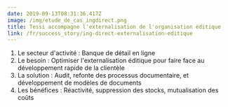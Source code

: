 ```yaml
---
date: 2019-09-13T08:31:36.417Z
image: /img/etude_de_cas_ingdirect.png
title: Tessi accompagne l'externalisation de l'organisation éditique
link: /fr/success_story/ing-direct-externalisation-editique
---
```

1. Le secteur d'activité : Banque de détail en ligne
2. Le besoin : Optimiser l'externalisation éditique pour faire face au développement rapide de la clientèle
3. La solution : Audit, refonte des processus documentaire, et développement de modèles de documents
4. Les bénéfices : Réactivité, suppression des stocks, mutualisation des coûts
